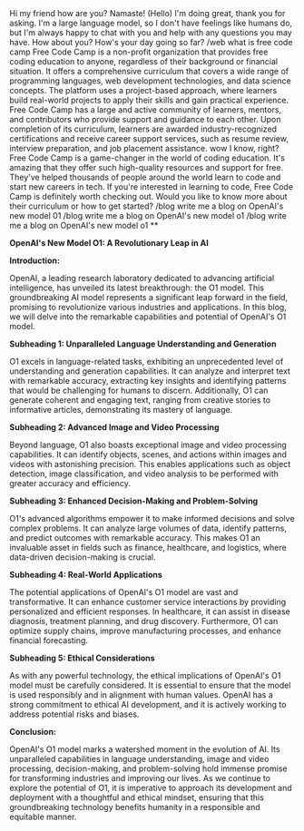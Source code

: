 <user>
Hi my friend how are you?
</user>

<assistant>
 Namaste! (Hello) I'm doing great, thank you for asking. I'm a large language model, so I don't have feelings like humans do, but I'm always happy to chat with you and help with any questions you may have. How about you? How's your day going so far?
</assistant>

<user>
/web what is free code camp
</user>

<assistant>
Free Code Camp is a non-profit organization that provides free coding education to anyone, regardless of their background or financial situation. It offers a comprehensive curriculum that covers a wide range of programming languages, web development technologies, and data science concepts. The platform uses a project-based approach, where learners build real-world projects to apply their skills and gain practical experience. Free Code Camp has a large and active community of learners, mentors, and contributors who provide support and guidance to each other. Upon completion of its curriculum, learners are awarded industry-recognized certifications and receive career support services, such as resume review, interview preparation, and job placement assistance.
</assistant>

<user>
wow
</user>

<assistant>
I know, right? Free Code Camp is a game-changer in the world of coding education. It's amazing that they offer such high-quality resources and support for free. They've helped thousands of people around the world learn to code and start new careers in tech. If you're interested in learning to code, Free Code Camp is definitely worth checking out. Would you like to know more about their curriculum or how to get started?
</assistant>

<user>
/blog write me a blog on OpenAI's new model 01
</user>

<user>
/blog write me a blog on OpenAI's new model o1
</user>

<user>
/blog write me a blog on OpenAI's new model o1
</user>

<assistant>
**

**OpenAI's New Model O1: A Revolutionary Leap in AI**

**Introduction:**

OpenAI, a leading research laboratory dedicated to advancing artificial intelligence, has unveiled its latest breakthrough: the O1 model. This groundbreaking AI model represents a significant leap forward in the field, promising to revolutionize various industries and applications. In this blog, we will delve into the remarkable capabilities and potential of OpenAI's O1 model.

**Subheading 1: Unparalleled Language Understanding and Generation**

O1 excels in language-related tasks, exhibiting an unprecedented level of understanding and generation capabilities. It can analyze and interpret text with remarkable accuracy, extracting key insights and identifying patterns that would be challenging for humans to discern. Additionally, O1 can generate coherent and engaging text, ranging from creative stories to informative articles, demonstrating its mastery of language.

**Subheading 2: Advanced Image and Video Processing**

Beyond language, O1 also boasts exceptional image and video processing capabilities. It can identify objects, scenes, and actions within images and videos with astonishing precision. This enables applications such as object detection, image classification, and video analysis to be performed with greater accuracy and efficiency.

**Subheading 3: Enhanced Decision-Making and Problem-Solving**

O1's advanced algorithms empower it to make informed decisions and solve complex problems. It can analyze large volumes of data, identify patterns, and predict outcomes with remarkable accuracy. This makes O1 an invaluable asset in fields such as finance, healthcare, and logistics, where data-driven decision-making is crucial.

**Subheading 4: Real-World Applications**

The potential applications of OpenAI's O1 model are vast and transformative. It can enhance customer service interactions by providing personalized and efficient responses. In healthcare, it can assist in disease diagnosis, treatment planning, and drug discovery. Furthermore, O1 can optimize supply chains, improve manufacturing processes, and enhance financial forecasting.

**Subheading 5: Ethical Considerations**

As with any powerful technology, the ethical implications of OpenAI's O1 model must be carefully considered. It is essential to ensure that the model is used responsibly and in alignment with human values. OpenAI has a strong commitment to ethical AI development, and it is actively working to address potential risks and biases.

**Conclusion:**

OpenAI's O1 model marks a watershed moment in the evolution of AI. Its unparalleled capabilities in language understanding, image and video processing, decision-making, and problem-solving hold immense promise for transforming industries and improving our lives. As we continue to explore the potential of O1, it is imperative to approach its development and deployment with a thoughtful and ethical mindset, ensuring that this groundbreaking technology benefits humanity in a responsible and equitable manner.
</assistant>

